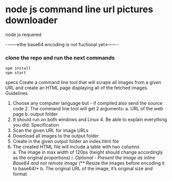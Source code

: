# node js command line url pictures downloader


 node js requered

 ---->the base64 encoding is not fuctional yet<----
### clone the repo and run the next commands 
```
npm install
npm start
```

specs
Create a command line tool that will scrape all images from a given URL and create an HTML page displaying all of the fetched images. 
Guidelines 
1. Choose any computer language but - if compiled also send the source code 2. The command line tool will get 
2 arguments: a. URL of the web page  b. output folder 
3. It should run on both windows and Linux 4. Be able to explain everything you did. 
Specification 
1. Scan the given URL for image URLs 
2. Download all images to the output folder 
3. Create in the given output folder an index.html file 
4. The created HTML file will include a table with two columns  
    a. The image in max width of 120px (height should change accordingly as the original proportions) 
      *i. Optional -  Present the image as  inline Base64 and not remote image  (*** Resize the images before encoding it to base64)*
    b. The original URL of the image, it’s original size and format 